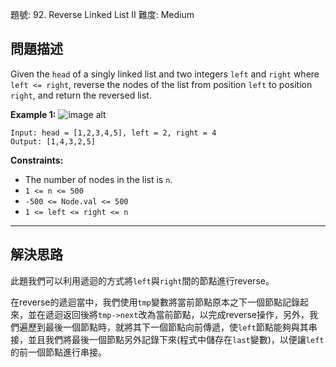 題號: 92. Reverse Linked List II
難度: Medium

## 問題描述

Given the `head` of a singly linked list and two integers `left` and `right` where `left <= right`, reverse the nodes of the list from position `left` to position `right`, and return the reversed list.

**Example 1:**
![image alt](https://assets.leetcode.com/uploads/2021/02/19/rev2ex2.jpg)
```
Input: head = [1,2,3,4,5], left = 2, right = 4
Output: [1,4,3,2,5]
```

**Constraints:**

- The number of nodes in the list is `n`.
- `1 <= n <= 500`
- `-500 <= Node.val <= 500`
- `1 <= left <= right <= n`

---
## 解決思路

此題我們可以利用遞迴的方式將`left`與`right`間的節點進行reverse。

在reverse的遞迴當中，我們使用`tmp`變數將當前節點原本之下一個節點記錄起來，並在遞迴返回後將`tmp->next`改為當前節點，以完成reverse操作，另外，我們遍歷到最後一個節點時，就將其下一個節點向前傳遞，使`left`節點能夠與其串接，並且我們將最後一個節點另外記錄下來(程式中儲存在`last`變數)，以便讓`left`的前一個節點進行串接。